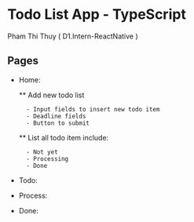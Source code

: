 # Todo List App - TypeScript

Pham Thi Thuy ( D1.Intern-ReactNative )
## Pages

* Home: 

    ** Add new todo list
        
        - Input fields to insert new todo item
        - Deadline fields
        - Button to submit

    ** List all todo item include: 

        - Not yet 
        - Processing 
        - Done

* Todo:

* Process:

* Done:
